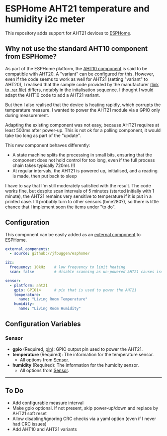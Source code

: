 # ESPHome AHT21 temperature and humidity i2c meter

This repository adds support for AHT21 devices to [ESPHome](https://esphome.io).

## Why not use the standard AHT10 component from ESPHome?

As part of the ESPHome platform, the [AHT10 component](https://esphome.io/components/sensor/aht10.html) is said to be compatible with AHT20. A "variant" can be configured for this.
However, even if the code seems to work as well for AHT21 (setting "variant" to AHT20), I realised that the sample code provided by the manufacturer [(link to .rar file)](http://aosong.com/userfiles/files/software/AHT20-21%20DEMO%20V1_3(1).rar) differs, notably in the initalisation sequence.
I thought I would adapt the AHT10 code to add a AHT21 variant.

But then I also realised that the device is heating rapidly, which corrupts the temperature measure. 
I wanted to power the AHT21 module via a GPIO only during measurement.

Adapting the existing component was not easy, because AHT21 requires at least 500ms after power-up.
This is not ok for a polling component, it would take too long as part of the "update".

This new component behaves differently:
- A state machine splits the processing in small bits, ensuring that the component does not hold control for too long, even if the full process chain takes typically 720ms (!)
- At regular intervals, the AHT21 is powered up, initialised, and a reading is made, then put back to sleep

I have to say that I'm still moderately satisfied with the result. The code works fine, but despite scan intervals of 5 minutes (started initially with 1 minute), the AHT21 remains very sensitive to temperature if it is put in a printed case. I'll probably turn to other sensors (bme280?), so there is little chance that I implement soon the items under "to do".

## Configuration

This component can be easily added as an [external component](https://esphome.io/components/external_components.html) to ESPHome.

```yaml
external_components:
  - source: github://jfbuggen/esphome/

i2c:
  frequency: 10kHz    # low frequency to limit heating
  scan: false         # disable scanning as un-powered AHT21 causes issues on I2C bus...

sensor:
  - platform: aht21
    gpio: GPIO14      # pin that is used to power the AHT21
    temperature:
      name: "Living Room Temperature"
    humidity:
      name: "Living Room Humidity"
```

## Configuration Variables

### Sensor

- **gpio** (Required, [pin](https://esphome.io/guides/configuration-types.html#pin)): GPIO output pin used to power the AHT21.
- **temperature** (Required): The information for the temperature sensor.
  * All options from [Sensor](https://esphome.io/components/sensor/#config-sensor).
- **humidity** (Required): The information for the humidity sensor.
  * All options from [Sensor](https://esphome.io/components/sensor/#config-sensor).
---

## To Do
- Add configurable measure interval
- Make gpio optional. If not present, skip power-up/down and replace by AHT21 soft reset
- Allow disabling/ignoring CRC checks via a yaml option (even if I never had CRC issues)
- Add AHT10 and AHT21 variants

